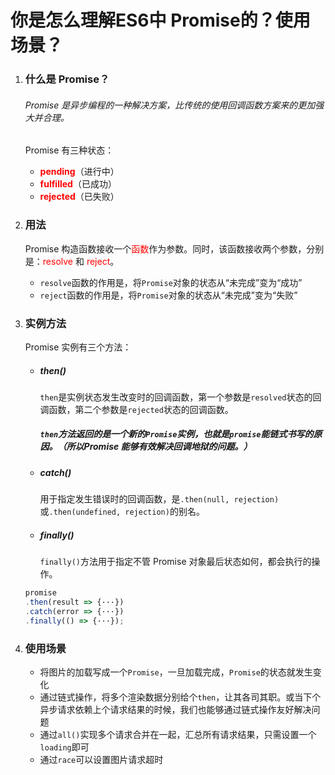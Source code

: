# 你是怎么理解ES6中 Promise的？使用场景？

1. ### 什么是 Promise？

   ###### Promise 是异步编程的一种解决方案，比传统的使用回调函数方案来的更加强大并合理。

   Promise 有三种状态：

   + <font color="red">**pending**</font>（进行中）
   + <font color="red">**fulfilled**</font>（已成功）
   + <font color="red">**rejected**</font>（已失败）

2. ### 用法

   Promise 构造函数接收一个<font color="red">函数</font>作为参数。同时，该函数接收两个参数，分别是：<font color="red">resolve</font> 和 <font color="red">reject</font>。

   - `resolve`函数的作用是，将`Promise`对象的状态从“未完成”变为“成功”
   - `reject`函数的作用是，将`Promise`对象的状态从“未完成”变为“失败”

3. ### 实例方法

   Promise 实例有三个方法：

   + ##### then()

     `then`是实例状态发生改变时的回调函数，第一个参数是`resolved`状态的回调函数，第二个参数是`rejected`状态的回调函数。

     ##### `then`方法返回的是一个新的`Promise`实例，也就是`promise`能链式书写的原因。（所以Promise 能够有效解决回调地狱的问题。）

   + ##### catch()

     用于指定发生错误时的回调函数，是`.then(null, rejection)`或`.then(undefined, rejection)`的别名。

   + ##### finally()

     `finally()`方法用于指定不管 Promise 对象最后状态如何，都会执行的操作。

   ~~~js
   promise
   .then(result => {···})
   .catch(error => {···})
   .finally(() => {···});
   ~~~

   

4. ### 使用场景

   + 将图片的加载写成一个`Promise`，一旦加载完成，`Promise`的状态就发生变化
   + 通过链式操作，将多个渲染数据分别给个`then`，让其各司其职。或当下个异步请求依赖上个请求结果的时候，我们也能够通过链式操作友好解决问题
   + 通过`all()`实现多个请求合并在一起，汇总所有请求结果，只需设置一个`loading`即可
   + 通过`race`可以设置图片请求超时